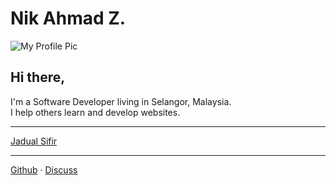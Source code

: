 # Nik Ahmad Z.

![My Profile Pic](https://avatars0.githubusercontent.com/u/7868782?v=4&s=160)

## Hi there,
I'm a Software Developer living in Selangor, Malaysia.  
I help others learn and develop websites.

---

[Jadual Sifir](https://nikahmadz.github.io/jadual-sifir/)

---

[Github][1] &middot; [Discuss][2]

[1]:https://github.com/nikahmadz "Open my Github Profile"
[2]:https://github.com/nikahmadz/nikahmadz.github.io/discussions
